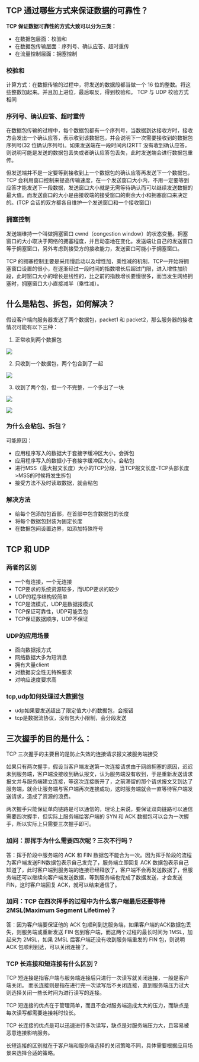 ## TCP 通过哪些方式来保证数据的可靠性？
**TCP 保证数据可靠性的方式大致可以分为三类：**

-   在数据包层面：校验和
-   在数据包传输层面：序列号、确认应答、超时重传
-   在流量控制层面：拥塞控制

### 校验和
计算方式：在数据传输的过程中，将发送的数据段都当做一个 16 位的整数。将这些整数加起来。并且加上进位，最后取反，得到校验和。
TCP 与 UDP 校验方式相同

### 序列号、确认应答、超时重传
在数据包传输的过程中，每个数据包都有一个序列号，当数据到达接收方时，接收方会发出一个确认应答，表示收到该数据包，并会说明下一次需要接收到的数据包序列号(32 位确认序列号)。如果发送端在一段时间内(2RTT 没有收到确认应答，则说明可能是发送的数据包丢失或者确认应答包丢失，此时发送端会进行数据包重传。

但发送端并不是一定要等到接收到上一个数据包的确认应答再发送下一个数据包，TCP 会利用窗口控制来提高传输速度，在一个发送窗口大小内，不用一定要等到应答才能发送下一段数据，发送窗口大小就是无需等待确认而可以继续发送数据的最大值。而发送窗口的大小是由接收端的接受窗口的剩余大小和拥塞窗口来决定的。(TCP 会话的双方都各自维护一个发送窗口和一个接收窗口)

### 拥塞控制
发送端维持一个叫做拥塞窗口 cwnd（congestion window）的状态变量。拥塞窗口的大小取决于网络的拥塞程度，并且动态地在变化。发送端让自己的发送窗口等于拥塞窗口，另外考虑到接受方的接收能力，发送窗口可能小于拥塞窗口。

TCP 的拥塞控制主要是采用慢启动以及增性加，乘性减的机制，TCP一开始将拥塞窗口设置的很小，在逐渐经过一段时间的指数增长后超过门限，进入增性加阶段，此时窗口大小的增长是线性的，比之前的指数增长要慢很多，而当发生网络拥塞时，拥塞窗口大小直接减半（乘性减）。

## 什么是粘包、拆包，如何解决？

假设客户端向服务器发送了两个数据包，packet1 和 packet2，那么服务器的接收情况可能有以下三种：

1. 正常收到两个数据包

![](https://images2018.cnblogs.com/blog/1422100/201808/1422100-20180822164943488-1549063928.png)

2. 只收到一个数据包，两个包合到了一起

![](https://images2018.cnblogs.com/blog/1422100/201808/1422100-20180822164950622-1403347423.png)

3. 收到了两个包，但一个不完整，一个多出了一块

![](https://images2018.cnblogs.com/blog/1422100/201808/1422100-20180822164958646-1790874821.png)

![](https://images2018.cnblogs.com/blog/1422100/201808/1422100-20180822165003871-693771235.png)

### 为什么会粘包、拆包？

可能原因：
- 应用程序写入的数据大于套接字缓冲区大小，会拆包
- 应用程序写入的数据小于套接字缓冲区大小，会粘包
- 进行MSS（最大报文长度）大小的TCP分段，当TCP报文长度-TCP头部长度>MSS的时候将发生拆包
- 接受方法不及时读取数据，就会粘包

### 解决方法

- 给每个包添加包首部，在首部中包含数据包的长度
- 将每个数据包封装为固定长度
- 在数据包间设置边界，如添加特殊符号

## TCP 和 UDP

### 两者的区别

- 一个有连接，一个无连接
- TCP要求的系统资源较多，而UDP要求的较少
- UDP的程序结构较简单
- TCP是流模式，UDP是数据报模式
- TCP保证可靠性，UDP可能丢包
- TCP保证数据顺序，UDP不保证

### UDP的应用场景

- 面向数据报方式
- 网络数据大多为短消息
- 拥有大量client
- 对数据安全性无特殊要求
- 对响应速度要求高

### tcp,udp如何处理过大数据包
- udp如果要发送超出了限定值大小的数据包，会报错
- tcp是数据流协议，没有包大小限制，会分段发送



## 三次握手的目的是什么：

TCP 三次握手的主要目的是防止失效的连接请求报文被服务端接受

如果只有两次握手，假设当客户端发送第一次连接请求由于网络拥塞的原因，迟迟未到服务端，客户端没接收到确认报文，认为服务端没有收到，于是重新发送请求报文并与服务端建立连接，等这次连接断开了，之前滞留的那个请求报文又到达了服务端，就会让服务端与客户端再次连接成功，这时服务端就会一直等待客户端发送请求，造成了资源的浪费。

两次握手只能保证单向链路是可以通信的，理论上来说，要保证双向链路可以通信需要四次握手，但实际上服务端给客户端的 SYN 和 ACK 数据包可以合为一次握手，所以实际上只需要三次握手即可。

### 加问：那挥手为什么需要四次呢？三次不行吗？
答：挥手阶段中服务端的 ACK 和 FIN 数据包不能合为一次。因为挥手阶段的流程为客户端发送FIN数据包表示自己发完了，服务端立即回复 ACK 数据包表示自己知道了，此时客户端到服务端的连接已经释放了，客户端不会再发送数据了，但服务端还可以继续向客户端发送数据，等到服务端也完成了数据发送，才会发送 FIN，这时客户端回复 ACK，就可以结束通信了。

### 加问：TCP 在四次挥手的过程中为什么客户端最后还要等待 2MSL(Maximum Segment Lifetime)？
答：因为客户端要保证他的 ACK 包顺利到达服务端，如果客户端的ACK数据包丢失，则服务端或重新发送 FIN 包到客户端，而这两个过程的最长时间为 1MSL，加起来为 2MSL，如果 2MSL 后客户端还没有收到服务端重发的 FIN 包，则说明 ACK 包顺利到达，可以关闭连接了。




### TCP 长连接和短连接有什么区别？
TCP 短连接是指客户端与服务端连接后只进行一次读写就关闭连接，一般是客户端关闭。
而长连接则是指在进行完一次读写后不关闭连接，直到服务端压力过大则选择关闭一些长时间为进行读写的连接。

TCP 短连接的优点在于管理简单，而且不会对服务端造成太大的压力，而缺点是每次读写都需要连接耗时较长。

TCP 长连接的优点是可以迅速进行多次读写，缺点是对服务端压力大，且容易被恶意连接影响服务。

长短连接的区别就在于客户端和服务端选择的关闭策略不同，具体需要根据应用场景来选择合适的策略。